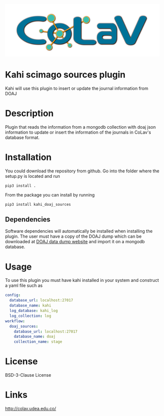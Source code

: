 <center><img src="https://raw.githubusercontent.com/colav/colav.github.io/master/img/Logo.png"/></center>

# Kahi scimago sources plugin 
Kahi will use this plugin to insert or update the journal information from DOAJ

# Description
Plugin that reads the information from a mongodb collection with doaj json information to update or insert the information of the journals in CoLav's database format.

# Installation
You could download the repository from github. Go into the folder where the setup.py is located and run
```shell
pip3 install .
```
From the package you can install by running
```shell
pip3 install kahi_doaj_sources
```

## Dependencies
Software dependencies will automatically be installed when installing the plugin.
The user must have a copy of the DOAJ dump which can be downloaded at [DOAJ data dump website](https://doaj.org/docs/public-data-dump/ "DOAJ data dump website") and import it on a mongodb database.

# Usage
To use this plugin you must have kahi installed in your system and construct a yaml file such as
```yaml
config:
  database_url: localhost:27017
  database_name: kahi
  log_database: kahi_log
  log_collection: log
workflow:
  doaj_sources:
    database_url: localhost:27017
    database_name: doaj
    collection_name: stage
```


# License
BSD-3-Clause License 

# Links
http://colav.udea.edu.co/




